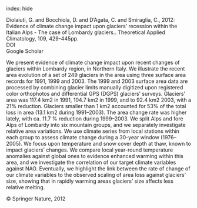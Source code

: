 index: hide

<div class="Citation">

  <div class="Citation-body">
    <div class="Citation-text">Diolaiuti, G. and Bocchiola, D. and D’Agata, C. and Smiraglia, C., 2012: Evidence of climate change impact upon glaciers’ recession within the Italian Alps - The case of Lombardy glaciers.. <span class="Article-journal">Theoretical Applied Climatology, </span><span class="Article-volume">109, </span>429-445pp.</div>
    <div class="Citation-links">
      <div class="CitationLink" data-href="https://doi.org/10.1007/s00704-012-0589-y">
        <div class="CitationLink-icon CitationLink-Doi"></div>
        <div class="CitationLink-text">DOI</div>
      </div>
      <div class="CitationLink" data-href="https://scholar.google.com/scholar?q=10.1007/s00704-012-0589-y">
        <div class="CitationLink-icon CitationLink-Scholar"></div>
        <div class="CitationLink-text">Google Scholar</div>
      </div>
    </div>
  </div>
</div>

We present evidence of climate change impact upon recent changes of glaciers within Lombardy region, in Northern Italy. We illustrate the recent area evolution of a set of 249 glaciers in the area using three surface area records for 1991, 1999 and 2003. The 1999 and 2003 surface area data are processed by combining glacier limits manually digitized upon registered color orthophotos and differential GPS (DGPS) glaciers’ surveys. Glaciers’ area was 117.4 km2 in 1991, 104.7 km2 in 1999, and to 92.4 km2 2003, with a 21% reduction. Glaciers smaller than 1 km2 accounted for 53% of the total loss in area (13.1 km2 during 1991–2003). The area change rate was higher lately, with ca. 11.7 % reduction during 1999–2003. We split Alps and fore Alps of Lombardy into six mountain groups, and we separately investigate relative area variations. We use climate series from local stations within each group to assess climate change during a 30-year window (1976–2005). We focus upon temperature and snow cover depth at thaw, known to impact glaciers’ changes. We compare local year-round temperature anomalies against global ones to evidence enhanced warming within this area, and we investigate the correlation of our target climate variables against NAO. Eventually, we highlight the link between the rate of change of our climate variables to the observed scaling of area loss against glaciers’ size, showing that in rapidly warming areas glaciers’ size affects less relative melting.

<div class="Citation-copy">
&copy; Springer Nature, 2012
</div>